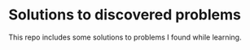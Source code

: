 # Solutions to discovered problems
This repo includes some solutions to problems I found while learning.
